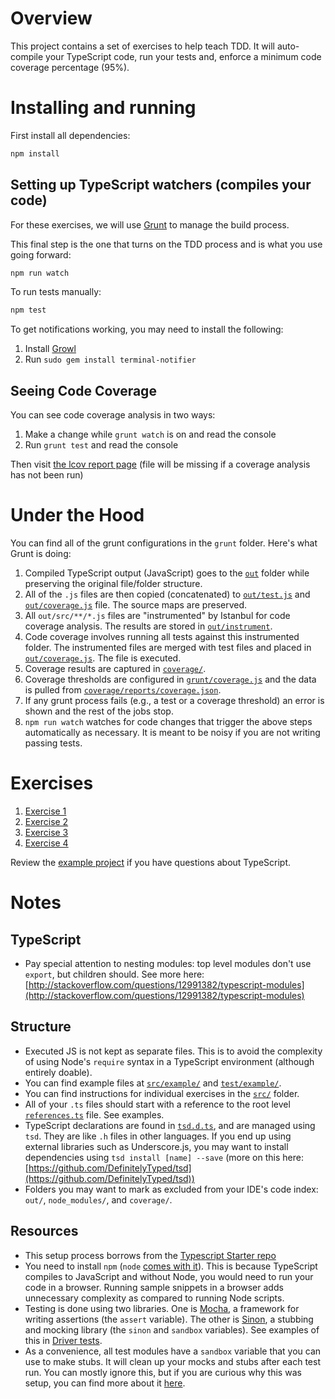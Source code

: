 # Overview

This project contains a set of exercises to help teach TDD. It will auto-compile your TypeScript code, run your tests 
and, enforce a
minimum code coverage percentage (95%).

# Installing and running

First install all dependencies:

````bash
npm install
````

## Setting up TypeScript watchers (compiles your code)

For these exercises, we will use [Grunt](http://gruntjs.com/) to manage the build process.

This final step is the one that turns on the TDD process and is what you use going forward:

````bash
npm run watch
````

To run tests manually:

````bash
npm test
````

To get notifications working, you may need to install the following:

1. Install [Growl](http://growl.info/downloads#growlnotify)
2. Run `sudo gem install terminal-notifier`

## Seeing Code Coverage

You can see code coverage analysis in two ways:

1. Make a change while `grunt watch` is on and read the console
2. Run `grunt test` and read the console

Then visit [the lcov report page](./coverage/reports/lcov-report/index.html) (file will be missing if a coverage 
analysis has not been run)

# Under the Hood

You can find all of the grunt configurations in the `grunt` folder. Here's what Grunt is doing:

1. Compiled TypeScript output (JavaScript) goes to the [`out`](./out) folder while preserving the original file/folder 
structure.
2. All of the `.js` files are then copied (concatenated) to [`out/test.js`](./out/test.js) and 
[`out/coverage.js`](./out/coverage.js) file. The source maps are preserved.
3. All `out/src/**/*.js` files are "instrumented" by Istanbul for code coverage analysis. The results are stored in 
[`out/instrument`](./out/instrument).
4. Code coverage involves running all tests against this instrumented folder. The instrumented files are merged with 
test files and placed in [`out/coverage.js`](./out/coverage.js). The file is executed.
5. Coverage results are captured in [`coverage/`](./coverage/).
6. Coverage thresholds are configured in [`grunt/coverage.js`](./grunt/coverage.js) and the data is pulled from 
[`coverage/reports/coverage.json`](./coverage/reports/coverage.json).
7. If any grunt process fails (e.g., a test or a coverage threshold) an error is shown and the rest of the jobs stop.
8. `npm run watch` watches for code changes that trigger the above steps automatically as necessary. It is meant to be 
noisy if you are not writing passing tests.

# Exercises

1. [Exercise 1](./src/exercise1/README.md)
2. [Exercise 2](./src/exercise2/README.md)
3. [Exercise 3](./src/exercise3/README.md)
4. [Exercise 4](./src/exercise4/README.md)

Review the [example project](./src/example/README.md) if you have questions about TypeScript.

# Notes

## TypeScript

* Pay special attention to nesting modules: top level modules don't use `export`, but children should. See more here: 
[http://stackoverflow.com/questions/12991382/typescript-modules](http://stackoverflow.com/questions/12991382/typescript-modules)

## Structure

* Executed JS is not kept as separate files. This is to avoid the complexity of using Node's `require` syntax in a 
TypeScript environment (although entirely doable).
* You can find example files at [`src/example/`](./src/example/) and [`test/example/`](./test/example/).
* You can find instructions for individual exercises in the [`src/`](./src/) folder.
* All of your `.ts` files should start with a reference to the root level [`references.ts`](./references.ts) file. See 
examples.
* TypeScript declarations are found in [`tsd.d.ts`](./tsd.d.ts), and are managed using `tsd`. They are like `.h` files 
in other
languages. If you end up using external libraries such as Underscore.js, you may want to install dependencies
using `tsd install [name] --save` (more on this here: 
[https://github.com/DefinitelyTyped/tsd](https://github.com/DefinitelyTyped/tsd))
* Folders you may want to mark as excluded from your IDE's code index: `out/`, `node_modules/`, and `coverage/`.

## Resources

* This setup process borrows from the [Typescript Starter repo](https://github.com/michikono/typescript-starter)
* You need to install `npm` (`node` [comes with it](http://nodejs.org/download/)). This is because TypeScript
compiles to JavaScript and without Node, you would need to run your code in a browser. Running sample snippets in a 
browser
adds unnecessary complexity as compared to running Node scripts.
* Testing is done using two libraries. One is [Mocha](http://mochajs.org/#getting-started), a framework for writing 
assertions (the `assert` variable). The other is [Sinon](http://sinonjs.org/docs/), a stubbing and mocking library 
(the `sinon` and `sandbox` variables). See examples of this in [Driver tests](./test/example/driver.ts).
* As a convenience, all test modules have a `sandbox` variable that you can use to make stubs. It will clean up your 
mocks and stubs after each test run. You can mostly ignore this, but if you are curious why this was setup, you can 
find more about it [here](http://sinonjs.org/docs/#sandbox).
